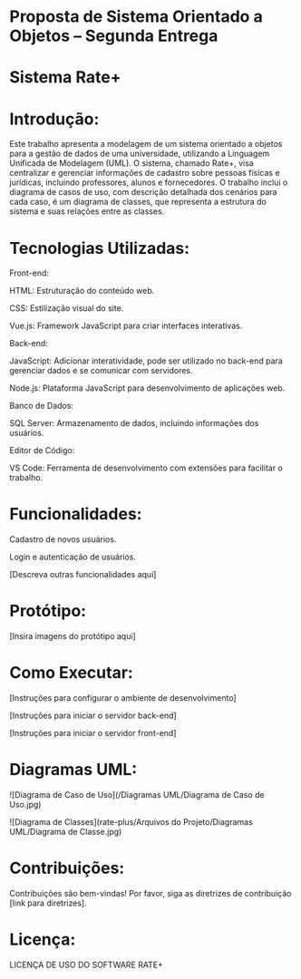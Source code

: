 # Proposta de Sistema Orientado a Objetos – Segunda Entrega 

# Sistema Rate+

# Introdução:

Este trabalho apresenta a modelagem de um sistema orientado a objetos para a gestão de dados de uma universidade, utilizando a Linguagem Unificada de Modelagem (UML). O sistema, chamado Rate+, visa centralizar e gerenciar informações de cadastro sobre pessoas físicas e jurídicas, incluindo professores, alunos e fornecedores. O trabalho inclui o diagrama de casos de uso, com descrição detalhada dos cenários para cada caso, é um diagrama de classes, que representa a estrutura do sistema e suas relações entre as classes. 

# Tecnologias Utilizadas:

Front-end:

HTML: Estruturação do conteúdo web.

CSS: Estilização visual do site.

Vue.js: Framework JavaScript para criar interfaces interativas.

Back-end:

JavaScript: Adicionar interatividade, pode ser utilizado no back-end para gerenciar dados e se comunicar com servidores.

Node.js: Plataforma JavaScript para desenvolvimento de aplicações web.

Banco de Dados:

SQL Server: Armazenamento de dados, incluindo informações dos usuários.

Editor de Código:

VS Code: Ferramenta de desenvolvimento com extensões para facilitar o trabalho.

# Funcionalidades:

Cadastro de novos usuários.

Login e autenticação de usuários.

[Descreva outras funcionalidades aqui]

# Protótipo:

[Insira imagens do protótipo aqui]

# Como Executar:

[Instruções para configurar o ambiente de desenvolvimento]

[Instruções para iniciar o servidor back-end]

[Instruções para iniciar o servidor front-end]

# Diagramas UML:

![Diagrama de Caso de Uso](/Diagramas UML/Diagrama de Caso de Uso.jpg)

![Diagrama de Classes](rate-plus/Arquivos do Projeto/Diagramas UML/Diagrama de Classe.jpg)

# Contribuições:

Contribuições são bem-vindas! Por favor, siga as diretrizes de contribuição [link para diretrizes].

# Licença:

LICENÇA DE USO DO SOFTWARE RATE+ 
